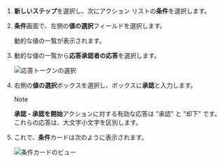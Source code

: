 1. **新しいステップ**を選択し、次にアクション リストの**条件**を選択します。
1. **条件**画面で、左側の**値の選択**フィールドを選択します。

   動的な値の一覧が表示されます。
   
1. 動的な値の一覧から**応答承認者の応答**を選択します。
  
    ![応答トークンの選択](media/modern-approvals/search-for-response.png)
1. 右側の**値の選択**ボックスを選択し、ボックスに**承認**と入力します。

   > [!NOTE]
   > **承認 - 承認を開始**アクションに対する有効な応答は "承認" と "却下" です。 これらの応答は、大文字小文字を区別します。

1. これで、**条件**カードは次のように表示されます。

    ![条件カードのビュー](media/modern-approvals/response-condition-test.png "条件カードのビュー")
